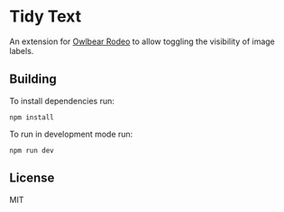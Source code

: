 # Tidy Text

An extension for [Owlbear Rodeo](https://www.owlbear.rodeo/) to allow
toggling the visibility of image labels.

## Building

To install dependencies run:

`npm install`

To run in development mode run:

`npm run dev`

## License

MIT
